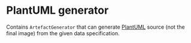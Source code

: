 # PlantUML generator

Contains `ArtefactGenerator` that can generate [PlantUML](https://plantuml.com/) source (not the final image) from the given data specification.
